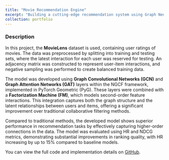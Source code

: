 ```yaml
---
title: "Movie Recommendation Engine"
excerpt: "Building a cutting-edge recommendation system using Graph Neural Networks (GCN and GAT) integrated with a Factorization Machine for predicting user-item interactions on the MovieLens dataset. <br/><img src='/images/MM_2.jpg'>"
collection: portfolio
---
```


### Description
In this project, the **MovieLens** dataset is used, containing user ratings of movies. The data was preprocessed by splitting into training and testing sets, where the latest interaction for each user was reserved for testing. An adjacency matrix was constructed to represent user-item interactions, and negative sampling was performed to create balanced training data.

The model was developed using **Graph Convolutional Networks (GCN)** and **Graph Attention Networks (GAT)** layers within the NGCF framework, implemented in PyTorch Geometric (PyG). These layers were combined with a **Factorization Machine (FM)**, which models second-order feature interactions. This integration captures both the graph structure and the latent relationships between users and items, offering a significant improvement over traditional collaborative filtering methods.

Compared to traditional methods, the developed model shows superior performance in recommendation tasks by effectively capturing higher-order connections in the data. The model was evaluated using HR and NDCG metrics, demonstrating substantial improvements in ranking quality, with HR increasing by up to 15% compared to baseline models.

You can view the full code and implementation details on [GitHub](https://github.com/VishnuSaiKarthikGindi/Recommendations_using_NGCF_and_PyG).
